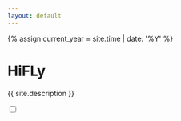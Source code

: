 ```yaml
---
layout: default
---
```



{% assign current_year = site.time | date: '%Y' %}

HiFLy
===
{{ site.description }}

<div class="checkbox">
    <label>
        <input id="at_home" type="checkbox" onclick="get_tmp_data()">
    </label>
</div>
<div id="xhf_home_tmp" style="height: 400px"> </div>

<script type="text/javascript" src="http://echarts.baidu.com/gallery/vendors/echarts/echarts.min.js"></script>
<script type="text/javascript" src="http://echarts.baidu.com/gallery/vendors/echarts-gl/echarts-gl.min.js"></script>
<script type="text/javascript" src="http://echarts.baidu.com/gallery/vendors/echarts-stat/ecStat.min.js"></script>
<script type="text/javascript" src="http://echarts.baidu.com/gallery/vendors/echarts/extension/dataTool.min.js"></script>

<script type="text/javascript">
    var ajax = null;
    var myChart = echarts.init(document.getElementById('xhf_home_tmp'));
    myChart.setOption({
        title: {
            text: '家里温度'
        },
        tooltip: {
            trigger: 'axis'
        },
        xAxis: {},
        yAxis: {},
        graphic:[{
            type: 'group',
            rotation: Math.PI / 4,
            bounding: 'raw',
            right: 160,
            bottom: 130,
            z: 100,
            children: [
                {
                    type: 'text',
                    left: 'center',
                    top: 'center',
                    z: 100,
                    style: {
                        fill: '#fff',
                        text: '家  里  温  度',
                        font: 'bold 22px Microsoft YaHei'
                    }
                },
                {
                    type: 'polygon',
                    //invisible: true,
                    shape: {
                        points: [[-80, 20], [-120, -20], [125, -20], [85, 20]]
                    },
                    style: {
                        fill: 'rgba(0,0,0,0.3)'
                    }
                }
            ]
        }],
        toolbox: {
            feature: {
                dataZoom: {
                    yAxisIndex: 'none'
                },
                restore: {},
                saveAsImage: {}
            }
        },
        dataZoom: [{}, {
            type: 'inside'
        }],
        visualMap: {
            bottom: 70,
            left: 100,
            pieces: [{
                lte: 0,
                color: '#0080FF'
            },{
                gt: 0,
                lte: 18,
                color: '#0000FF'
            },{
                gt: 18,
                lte: 26,
                color: '#65CC66'
            }, {
                gt: 26,
                color: '#CC0033'
            }],
            outOfRange: {
                color: '#999'
            }
        },
        series: []
    });

    function show_my_chart(data, textStatus) {
        data = data["data"];
        var kt = [];
        var ws1 = [];
        var ws2 = [];
        for (var i = 0; i < data.length; i++) {
            if (data[i]["did"] == "28FFE1826017344") {
                kt.push(data[i]);
            }
            if (data[i]["did"] == "28FFA83CB416399") {
                ws1.push(data[i]);
            }
            if (data[i]["did"] == "28FFE99E017476") {
                ws2.push(data[i]);
            }
        }

        myChart.setOption({
            title: {
                text: '家里温度'
            },
            tooltip: {
                trigger: 'axis'
            },
            xAxis: {
                data: kt.map(function (item) {
                    return item["created"];
                }),
                axisLabel: {
                    formatter: function (value, index) {
                        // 格式化成月/日，只在第一个刻度显示年份
                        var date = new Date(value);
                        var texts = [(date.getMonth() + 1), date.getDate()];
                        if (index === 0) {
                            texts.unshift(date.getFullYear());
                        }
                        //return texts.join('-');
                        return texts.join('-') + " " + date.getHours() + ":" + date.getMinutes();
                    }
                }
            },
            yAxis: {
                type: 'value',
                axisLabel: {
                    formatter: '{value}℃'
                },
                min: 10,
                splitLine: {
                    show: true
                }
            },
            graphic:[{
                type: 'group',
                rotation: Math.PI / 4,
                bounding: 'raw',
                right: 160,
                bottom: 130,
                z: 100,
                children: [
                    {
                        type: 'text',
                        left: 'center',
                        top: 'center',
                        z: 100,
                        style: {
                            fill: '#fff',
                            text: '家  里  温  度',
                            font: 'bold 22px Microsoft YaHei'
                        }
                    },
                    {
                        type: 'polygon',
                        //invisible: true,
                        shape: {
                            points: [[-80, 20], [-120, -20], [125, -20], [85, 20]]
                        },
                        style: {
                            fill: 'rgba(0,0,0,0.3)'//,
                            //text: '家  里  温  度',
                            //font: 'bold 30px Microsoft YaHei'
                        }
                    }
                ]
            }],
            toolbox: {
                feature: {
                    dataZoom: {
                        yAxisIndex: 'none'
                    },
                    restore: {},
                    saveAsImage: {}
                }
            },
            dataZoom: [{
                startValue: kt[kt.length-50]["created"]
            }, {
                type: 'inside'
            }],
            visualMap: {
                bottom: 70,
                left: 100,
                pieces: [{
                    lte: 0,
                    color: '#0080FF'
                },{
                    gt: 0,
                    lte: 18,
                    color: '#0000FF'
                },{
                    gt: 18,
                    lte: 26,
                    color: '#65CC66'
                }, {
                    gt: 26,
                    color: '#CC0033'
                }],
                outOfRange: {
                    color: '#999'
                }
            },
            series: [{
                name: '客厅温度',
                type: 'line',
                data: kt.map(function (item) {
                    return item["value"].toFixed(2);
                }),
                smooth: true,
                markLine: {
                    silent: true,
                    data: [{
                        yAxis: 50
                    }, {
                        yAxis: 100
                    }, {
                        yAxis: 150
                    }, {
                        yAxis: 200
                    }, {
                        yAxis: 300
                    }]
                }
            },{
                name: '主卧温度',
                type: 'line',
                data: ws1.map(function (item) {
                    return item["value"].toFixed(2);
                }),
                smooth: true,
                markLine: {
                    silent: true,
                    data: [{
                        yAxis: 50
                    }, {
                        yAxis: 100
                    }, {
                        yAxis: 150
                    }, {
                        yAxis: 200
                    }, {
                        yAxis: 300
                    }]
                }
            },{
                name: '次卧温度',
                type: 'line',
                data: ws2.map(function (item) {
                    return item["value"].toFixed(2);
                }),
                smooth: true,
                markLine: {
                    silent: true,
                    data: [{
                        yAxis: 50
                    }, {
                        yAxis: 100
                    }, {
                        yAxis: 150
                    }, {
                        yAxis: 200
                    }, {
                        yAxis: 300
                    }]
                }
            }]
        });
    }

    function get_tmp_data() {
        if (ajax) {
            ajax..abort();
        }
        var murl = "{{ site.data.xhfeng.flyhome }}";
        if($('#at_home').prop("checked"))
        {
            murl = "{{ site.data.xhfeng.flyhome1 }}";
        }

        ajax = $.ajax({
            type: "GET",
            url: murl,
            //crossDomain: true,
            data: {},
            dataType: "json",
            success: show_my_chart,
           error: function (xhr, status, errMsg) {
           }
        });
    }
    var t1 = window.setInterval(get_tmp_data, 10*1000);
</script>


